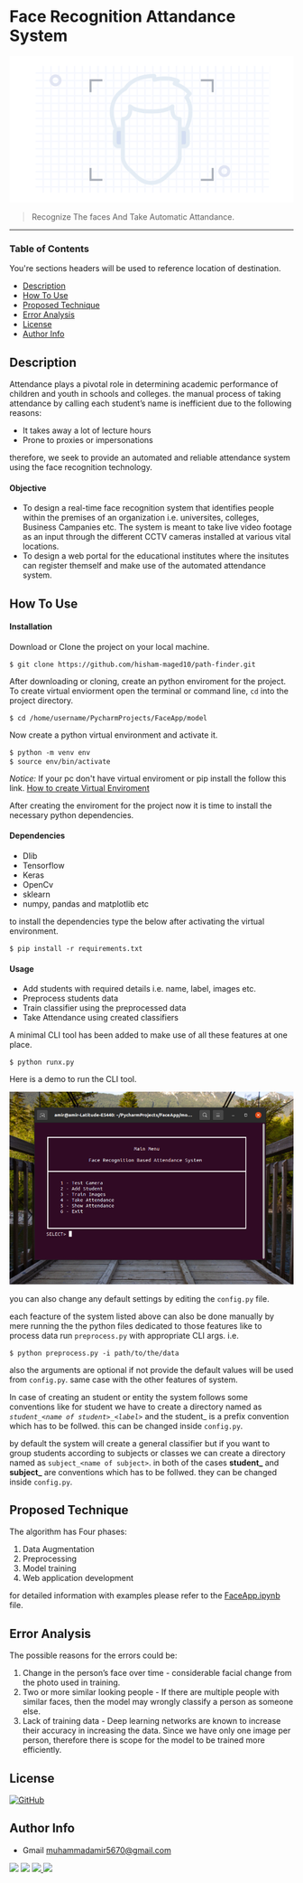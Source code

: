 

# Face Recognition Attandance System

![Face Scan Image](utilities/scan.gif)

>Recognize The faces And Take Automatic Attandance.

---

### Table of Contents
You're sections headers will be used to reference location of destination.

- [Description](#description)
- [How To Use](#how-to-use)
- [Proposed Technique](#proposed-technique)
- [Error Analysis](#error-analysis)
- [License](#license)
- [Author Info](#author-info)


## Description
Attendance plays a pivotal role in determining academic performance of children and youth in schools and colleges. the manual process of taking attendance by calling each student’s name is inefficient due to the following reasons:
* It takes away a lot of lecture hours
* Prone to proxies or impersonations

therefore, we seek to provide an automated and reliable attendance system using the face recognition technology.

#### Objective
* To design a real-time face recognition system that identifies people within the premises of an organization i.e. universites, colleges, Business Campanies etc. The system is meant to take live video footage as an input through the different CCTV cameras installed at various vital locations.
* To design a web portal for the educational institutes where the insitutes can register themself and make use of the automated attendance system.

## How To Use

#### Installation
Download or Clone the project on your local machine.
```
$ git clone https://github.com/hisham-maged10/path-finder.git
```
After downloading or cloning, create an python enviroment for the project. To create virtual enviorment open the terminal or command line, `cd` into the project directory.
```
$ cd /home/username/PycharmProjects/FaceApp/model
```
Now create a python virtual environment and activate it.
```
$ python -m venv env
$ source env/bin/activate
```
*Notice:* If your pc don't have virtual enviroment or pip install the follow this link. [How to create Virtual Enviroment](https://packaging.python.org/guides/installing-using-pip-and-virtual-environments/ "How to create Virtual Enviroment")

After creating the enviroment for the project now it is time to install the necessary python dependencies.
#### Dependencies
- Dlib
- Tensorflow
- Keras
- OpenCv
- sklearn
- numpy, pandas and matplotlib etc

to install the dependencies type the below after activating the virtual environment.
```
$ pip install -r requirements.txt
```

#### Usage
- Add students with required details i.e. name, label, images etc.
- Preprocess students data
- Train classifier using the preprocessed data
- Take Attendance using created classifiers

A minimal CLI tool has been added to make use of all these features at one place.
```
$ python runx.py
```
Here is a demo to run the CLI tool.

![demo image file](utilities/demo.png)

you can also change any default settings by editing the `config.py` file.

each feacture of the system listed above can also be done manually by mere running the the python files dedicated to those features like to process data run `preprocess.py` with appropriate CLI args. i.e.
```
$ python preprocess.py -i path/to/the/data
```
also the arguments are optional if not provide the default values will be used from `config.py`. same case with the other features of system.

In case of creating an student or entity the system follows some conventions like for student we have to create a directory named as *`student_<name of student>_<label>`* and the student_ is a prefix convention which has to be follwed. this can be changed inside `config.py`.

by default the system will create a general classifier but if you want to group students according to subjects or classes we can create a directory named as `subject_<name of subject>`. in both of the cases **student_** and **subject_** are conventions which has to be follwed. they can be changed inside `config.py`.



## Proposed Technique
The algorithm has Four phases:
1. Data Augmentation
2. Preprocessing
3. Model training
4. Web application development

for detailed information with examples please refer to the [FaceApp.ipynb](https://github.com/MuhammadAmir5670/face-attendance-app/blob/master/FaceApp.ipynb) file.

## Error Analysis
The possible reasons for the errors could be:

1. Change in the person’s face over time - considerable facial change from the photo used in training.
2. Two or more similar looking people - If there are multiple people with similar faces, then the model may wrongly classify a person as someone else.
3. Lack of training data - Deep learning networks are known to increase their accuracy in increasing the data. Since we have only one image per person, therefore there is scope for the model to be trained more efficiently.

## License
<a href="https://github.com/MuhammadAmir5670/face-attendance-app/blob/master/LICENSE">![GitHub](https://img.shields.io/github/license/MuhammadAmir5670/face-attendance-app)</a>

## Author Info
- Gmail [muhammadamir5670@gmail.com]()
<p align="left">
<a href = "https://www.linkedin.com/in/muhammad-amir-9826b71b5/"><img src="https://img.icons8.com/fluent/40/000000/linkedin.png"/></a>
<a href = "https://twitter.com/Daniyal60990408/"><img src="https://img.icons8.com/fluent/40/000000/twitter.png"/></a>
<a href="https://www.facebook.com/daniyal.abbasi.1610/">
<img src="https://img.icons8.com/fluent/40/000000/facebook-new.png">
</a>
<a href = "https://www.instagram.com/the_infamous_abbasi/"><img src="https://img.icons8.com/fluent/40/000000/instagram-new.png"/></a>
</p>